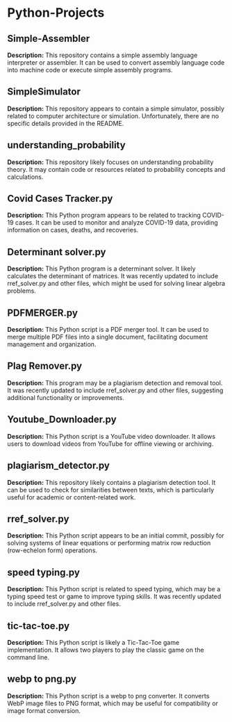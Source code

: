 # Python-Projects

## Simple-Assembler
**Description:** This repository contains a simple assembly language interpreter or assembler. It can be used to convert assembly language code into machine code or execute simple assembly programs.

## SimpleSimulator
**Description:** This repository appears to contain a simple simulator, possibly related to computer architecture or simulation. Unfortunately, there are no specific details provided in the README.

## understanding_probability
**Description:** This repository likely focuses on understanding probability theory. It may contain code or resources related to probability concepts and calculations.

## Covid Cases Tracker.py
**Description:** This Python program appears to be related to tracking COVID-19 cases. It can be used to monitor and analyze COVID-19 data, providing information on cases, deaths, and recoveries.

## Determinant solver.py
**Description:** This Python program is a determinant solver. It likely calculates the determinant of matrices. It was recently updated to include rref_solver.py and other files, which might be used for solving linear algebra problems.

## PDFMERGER.py
**Description:** This Python script is a PDF merger tool. It can be used to merge multiple PDF files into a single document, facilitating document management and organization.

## Plag Remover.py
**Description:** This program may be a plagiarism detection and removal tool. It was recently updated to include rref_solver.py and other files, suggesting additional functionality or improvements.

## Youtube_Downloader.py
**Description:** This Python script is a YouTube video downloader. It allows users to download videos from YouTube for offline viewing or archiving.

## plagiarism_detector.py
**Description:** This repository likely contains a plagiarism detection tool. It can be used to check for similarities between texts, which is particularly useful for academic or content-related work.

## rref_solver.py
**Description:** This Python script appears to be an initial commit, possibly for solving systems of linear equations or performing matrix row reduction (row-echelon form) operations.

## speed typing.py
**Description:** This Python script is related to speed typing, which may be a typing speed test or game to improve typing skills. It was recently updated to include rref_solver.py and other files.

## tic-tac-toe.py
**Description:** This Python script is likely a Tic-Tac-Toe game implementation. It allows two players to play the classic game on the command line.

## webp to png.py
**Description:** This Python script is a webp to png converter. It converts WebP image files to PNG format, which may be useful for compatibility or image format conversion.
